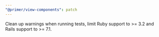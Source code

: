 ```yaml
---
"@primer/view-components": patch
---
```


Clean up warnings when running tests, limit Ruby support to >= 3.2 and Rails support to >= 7.1.
